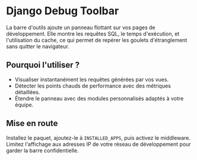 # Django Debug Toolbar

La barre d'outils ajoute un panneau flottant sur vos pages de développement. Elle montre les requêtes SQL, le temps d'exécution, et l'utilisation du cache, ce qui permet de repérer les goulets d'étranglement sans quitter le navigateur.

## Pourquoi l'utiliser ?
- Visualiser instantanément les requêtes générées par vos vues.
- Détecter les points chauds de performance avec des métriques détaillées.
- Étendre le panneau avec des modules personnalisés adaptés à votre équipe.

## Mise en route
Installez le paquet, ajoutez-le à `INSTALLED_APPS`, puis activez le middleware. Limitez l'affichage aux adresses IP de votre réseau de développement pour garder la barre confidentielle.
